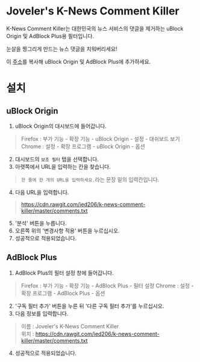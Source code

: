# Joveler's K-News Comment Killer
K-News Comment Killer는 대한민국의 뉴스 서비스의 댓글을 제거하는 uBlock Origin 및 AdBlock Plus용 필터입니다.

눈살을 찡그리게 만드는 뉴스 댓글을 치워버리세요!

이 [주소](https://cdn.rawgit.com/ied206/k-news-comment-killer/master/comments.txt)를 복사해 uBlock Origin 및 AdBlock Plus에 추가하세요.

# 설치
## uBlock Origin
1. uBlock Origin의 대시보드에 들어갑니다.  
> Firefox : 부가 기능 - 확장 기능 - uBlock Origin - 설정 - 대쉬보드 보기  
> Chrome : 설정 - 확장 프로그램 - uBlock Origin - 옵션  
2. 대시보드의 `보조 필터` 탭을 선택합니다.
3. 아랫쪽에서 URL을 입력하는 칸을 찾습니다.  
> `한 줄에 한 개의 URL을 입력하세요.`라는 문장 밑의 입력칸입니다.
4. 다음 URL을 입력합니다.   
> https://cdn.rawgit.com/ied206/k-news-comment-killer/master/comments.txt
5. '분석' 버튼을 누릅니다.
6. 오른쪽 위의 '변경사항 적용' 버튼을 누르십시오.
7. 성공적으로 적용되었습니다. 

## AdBlock Plus
1. AdBlock Plus의 필터 설정 창에 들어갑니다.  
> Firefox : 부가 기능 - 확장 기능 - AdBlock Plus - 필터 설정
> Chrome : 설정 - 확장 프로그램 - AdBlock Plus - 옵션  
2. '구독 필터 추가' 버튼을 누른 뒤 '다른 구독 필터 추가'를 누르십시오.
3. 다음 정보를 입력합니다.  
> 이름 : Joveler's K-News Comment Killer  
> 위치 : https://cdn.rawgit.com/ied206/k-news-comment-killer/master/comments.txt
4. 성공적으로 적용되었습니다. 